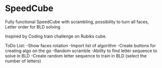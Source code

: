 # SpeedCube
Fully functional SpeedCube with scrambling, possibility to turn all faces, Letter order for BLD solving

Inspired by Coding train challenge on Rubiks cube.

ToDo List: 
-Show faces rotation
-Import list of algorithm
-Create buttons for creating algo on the go
-Random scramble
-Ability to find letter sequence to solve in BLD
-Create random letter sequence to train in BLD (select the number of letters)

